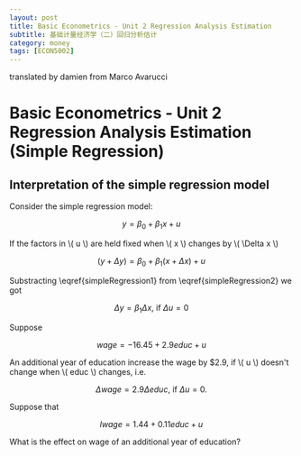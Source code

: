 ```yaml
---
layout: post
title: Basic Econometrics - Unit 2 Regression Analysis Estimation
subtitle: 基础计量经济学（二）回归分析估计
category: money
tags: [ECON5002]
---
```



translated by damien from Marco Avarucci

#  Basic Econometrics - Unit 2 Regression Analysis Estimation (Simple Regression)

## Interpretation of the simple regression model

Consider the simple regression model:

$$ \tag{1} y =  \beta _0 + \beta _1 x + u  \label{simpleRegression1} $$

If the factors in \\( u \\) are held fixed when \\( x \\) changes by \\( \Delta x \\)

$$ (y+\Delta y) = \beta _0 + \beta _1 (x + \Delta x) + u \tag{2} \label{simpleRegression2} $$

Substracting \eqref{simpleRegression1} from \eqref{simpleRegression2} we got

$$ \Delta y = \beta _1 \Delta x \text{, if } \Delta u = 0 $$

Suppose

$$ wage = -16.45 + 2.9 educ + u$$

An additional year of education increase the wage by $2.9, if \\( u \\) doesn't change when \\( educ \\) changes, i.e.

$$ \Delta wage = 2.9 \Delta educ \text{, if } \Delta u = 0. $$

Suppose that

$$ lwage = 1.44 + 0.11 educ + u $$

What is the effect on wage of an additional year of education?

<script type="text/javascript" id="MathJax-script" async
  src="https://cdn.jsdelivr.net/npm/mathjax@3/es5/tex-svg.js">
</script>



